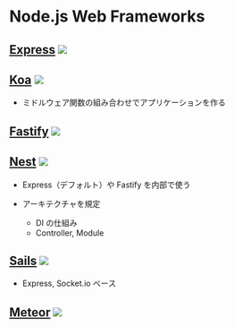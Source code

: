 # Node.js Web Frameworks

## [Express](https://github.com/expressjs/express) <img src="https://img.shields.io/github/stars/expressjs/express.svg">

## [Koa](https://github.com/koajs/koa) <img src="https://img.shields.io/github/stars/koajs/koa.svg">

- ミドルウェア関数の組み合わせでアプリケーションを作る

## [Fastify](https://github.com/fastify/fastify) <img src="https://img.shields.io/github/stars/fastify/fastify.svg">

## [Nest](https://github.com/nestjs/nest) <img src="https://img.shields.io/github/stars/nestjs/nest.svg">

- Express（デフォルト）や Fastify を内部で使う
- アーキテクチャを規定

  - DI の仕組み
  - Controller, Module

## [Sails](https://github.com/balderdashy/sails) <img src="https://img.shields.io/github/stars/balderdashy/sails.svg">

- Express, Socket.io ベース

## [Meteor](https://github.com/meteor/meteor) <img src="https://img.shields.io/github/stars/meteor/meteor.svg">
